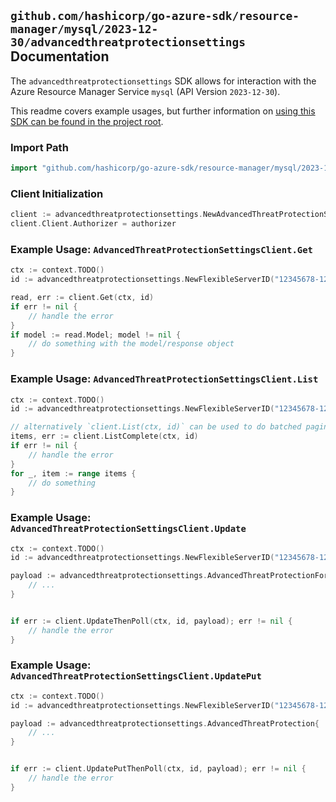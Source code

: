 
## `github.com/hashicorp/go-azure-sdk/resource-manager/mysql/2023-12-30/advancedthreatprotectionsettings` Documentation

The `advancedthreatprotectionsettings` SDK allows for interaction with the Azure Resource Manager Service `mysql` (API Version `2023-12-30`).

This readme covers example usages, but further information on [using this SDK can be found in the project root](https://github.com/hashicorp/go-azure-sdk/tree/main/docs).

### Import Path

```go
import "github.com/hashicorp/go-azure-sdk/resource-manager/mysql/2023-12-30/advancedthreatprotectionsettings"
```


### Client Initialization

```go
client := advancedthreatprotectionsettings.NewAdvancedThreatProtectionSettingsClientWithBaseURI("https://management.azure.com")
client.Client.Authorizer = authorizer
```


### Example Usage: `AdvancedThreatProtectionSettingsClient.Get`

```go
ctx := context.TODO()
id := advancedthreatprotectionsettings.NewFlexibleServerID("12345678-1234-9876-4563-123456789012", "example-resource-group", "flexibleServerValue")

read, err := client.Get(ctx, id)
if err != nil {
	// handle the error
}
if model := read.Model; model != nil {
	// do something with the model/response object
}
```


### Example Usage: `AdvancedThreatProtectionSettingsClient.List`

```go
ctx := context.TODO()
id := advancedthreatprotectionsettings.NewFlexibleServerID("12345678-1234-9876-4563-123456789012", "example-resource-group", "flexibleServerValue")

// alternatively `client.List(ctx, id)` can be used to do batched pagination
items, err := client.ListComplete(ctx, id)
if err != nil {
	// handle the error
}
for _, item := range items {
	// do something
}
```


### Example Usage: `AdvancedThreatProtectionSettingsClient.Update`

```go
ctx := context.TODO()
id := advancedthreatprotectionsettings.NewFlexibleServerID("12345678-1234-9876-4563-123456789012", "example-resource-group", "flexibleServerValue")

payload := advancedthreatprotectionsettings.AdvancedThreatProtectionForUpdate{
	// ...
}


if err := client.UpdateThenPoll(ctx, id, payload); err != nil {
	// handle the error
}
```


### Example Usage: `AdvancedThreatProtectionSettingsClient.UpdatePut`

```go
ctx := context.TODO()
id := advancedthreatprotectionsettings.NewFlexibleServerID("12345678-1234-9876-4563-123456789012", "example-resource-group", "flexibleServerValue")

payload := advancedthreatprotectionsettings.AdvancedThreatProtection{
	// ...
}


if err := client.UpdatePutThenPoll(ctx, id, payload); err != nil {
	// handle the error
}
```
